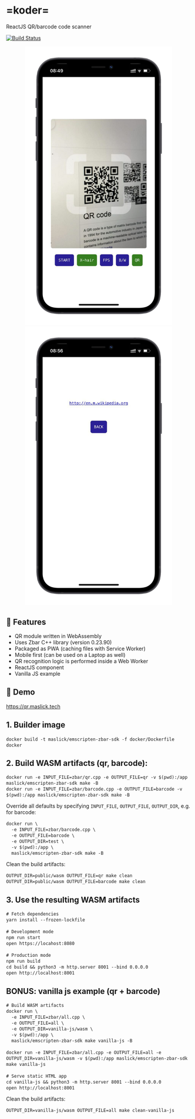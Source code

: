 # =koder=
ReactJS QR/barcode code scanner

[![Build Status](https://github.com/maslick/koder-react/workflows/build/badge.svg)](https://github.com/maslick/koder-react/actions?query=workflow%3Abuild)

<p align="center" >
  <img src="./screenshots/app_1.png" width="400" />
  <img src="./screenshots/app_2.png" width="400" />
</p>

## 🚀 Features
* QR module written in WebAssembly
* Uses Zbar C++ library (version 0.23.90)
* Packaged as PWA (caching files with Service Worker)
* Mobile first (can be used on a Laptop as well)
* QR recognition logic is performed inside a Web Worker
* ReactJS component
* Vanilla JS example

## 🍭 Demo
https://qr.maslick.tech

## 1. Builder image
```shell
docker build -t maslick/emscripten-zbar-sdk -f docker/Dockerfile docker
```

## 2. Build WASM artifacts (qr, barcode):
```shell
docker run -e INPUT_FILE=zbar/qr.cpp -e OUTPUT_FILE=qr -v $(pwd):/app maslick/emscripten-zbar-sdk make -B
docker run -e INPUT_FILE=zbar/barcode.cpp -e OUTPUT_FILE=barcode -v $(pwd):/app maslick/emscripten-zbar-sdk make -B
```

Override all defaults by specifying ``INPUT_FILE``, ``OUTPUT_FILE``, ``OUTPUT_DIR``, e.g. for barcode:
```shell
docker run \
  -e INPUT_FILE=zbar/barcode.cpp \
  -e OUTPUT_FILE=barcode \
  -e OUTPUT_DIR=test \
  -v $(pwd):/app \
  maslick/emscripten-zbar-sdk make -B
```

Clean the build artifacts:
```shell
OUTPUT_DIR=public/wasm OUTPUT_FILE=qr make clean
OUTPUT_DIR=public/wasm OUTPUT_FILE=barcode make clean
```

## 3. Use the resulting WASM artifacts

```shell
# Fetch dependencies
yarn install --frozen-lockfile

# Development mode
npm run start
open https://locahost:8080

# Production mode
npm run build
cd build && python3 -m http.server 8001 --bind 0.0.0.0
open http://localhost:8001
```


## BONUS: vanilla js example (qr + barcode)
```shell
# Build WASM artifacts
docker run \
  -e INPUT_FILE=zbar/all.cpp \
  -e OUTPUT_FILE=all \
  -e OUTPUT_DIR=vanilla-js/wasm \
  -v $(pwd):/app \
  maslick/emscripten-zbar-sdk make vanilla-js -B
  
docker run -e INPUT_FILE=zbar/all.cpp -e OUTPUT_FILE=all -e OUTPUT_DIR=vanilla-js/wasm -v $(pwd):/app maslick/emscripten-zbar-sdk make vanilla-js

# Serve static HTML app
cd vanilla-js && python3 -m http.server 8001 --bind 0.0.0.0
open http://localhost:8001
```

Clean the build artifacts:
```shell
OUTPUT_DIR=vanilla-js/wasm OUTPUT_FILE=all make clean-vanilla-js
```
